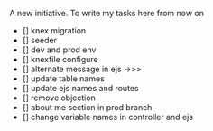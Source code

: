 A new initiative. To write my tasks here from now on

-   [] knex migration
-   [] seeder
-   [] dev and prod env
-   [] knexfile configure
-   [] alternate message in ejs ->>>
-   [] update table names
-   [] update ejs names and routes
-   [] remove objection
-   [] about me section in prod branch
-   [] change variable names in controller and ejs
